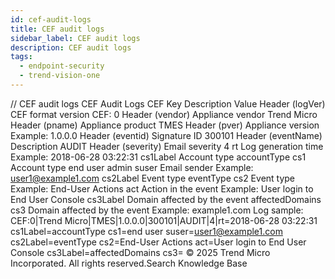 ```yaml
---
id: cef-audit-logs
title: CEF audit logs
sidebar_label: CEF audit logs
description: CEF audit logs
tags:
  - endpoint-security
  - trend-vision-one
---
```


/*<![CDATA[*/ $('#title').html($('meta[name=map-description]').attr('content')); /*]]>*/ CEF audit logs CEF Audit Logs CEF Key Description Value Header (logVer) CEF format version CEF: 0 Header (vendor) Appliance vendor Trend Micro Header (pname) Appliance product TMES Header (pver) Appliance version Example: 1.0.0.0 Header (eventid) Signature ID 300101 Header (eventName) Description AUDIT Header (severity) Email severity 4 rt Log generation time Example: 2018-06-28 03:22:31 cs1Label Account type accountType cs1 Account type end user admin suser Email sender Example: user1@example1.com cs2Label Event type eventType cs2 Event type Example: End-User Actions act Action in the event Example: User login to End User Console cs3Label Domain affected by the event affectedDomains cs3 Domain affected by the event Example: example1.com Log sample: CEF:0|Trend Micro|TMES|1.0.0.0|300101|AUDIT|4|rt=2018-06-28 03:22:31 cs1Label=accountType cs1=end user suser=user1@example1.com cs2Label=eventType cs2=End-User Actions act=User login to End User Console cs3Label=affectedDomains cs3= © 2025 Trend Micro Incorporated. All rights reserved.Search Knowledge Base